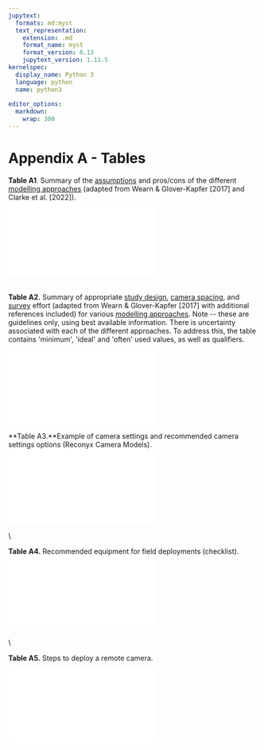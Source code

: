 ```yaml
---
jupytext:
  formats: md:myst
  text_representation:
    extension: .md
    format_name: myst
    format_version: 0.13
    jupytext_version: 1.11.5
kernelspec:
  display_name: Python 3
  language: python
  name: python3
  
editor_options: 
  markdown: 
    wrap: 300
---
```

# Appendix A - Tables

**Table A1**. Summary of the [assumptions](#Mods_Modelling_assumption) and pros/cons of the different [modelling approaches](#Mods_Modelling_approach) (adapted from Wearn & Glover-Kapfer [2017] and Clarke et al. [2022]).\
![](_files/tables/AppendixA-Table-A1.pdf)\
\
\
**Table A2.** Summary of appropriate [study design](#survey), [camera spacing](#Camera_spacing), and [survey](#survey) effort (adapted from Wearn & Glover-Kapfer [2017] with additional references included) for various [modelling approaches](#Mods_Modelling_approach). Note -- these are guidelines only, using best available information. There is uncertainty associated with each of the different approaches. To address this, the table contains 'minimum', 'ideal' and 'often' used values, as well as qualifiers.

![](_files/tables/AppendixA-Table-A2.pdf)

**Table A3.**Example of camera settings and recommended camera settings options (Reconyx Camera Models).\
![](_files/tables/AppendixA-Table-A3.pdf)\
\
\

**Table A4.** Recommended equipment for field deployments (checklist).![](_files/tables/AppendixA-Table-A4.pdf)\
\
\

**Table A5.** Steps to deploy a remote camera.

![](_files/tables/AppendixA-Table-A5.pdf)
